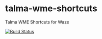 # talma-wme-shortcuts
Talma WME Shortcuts for Waze

[![Build Status](https://travis-ci.org/thiagotalma/talma-wme-shortcuts.png)](https://travis-ci.org/thiagotalma/talma-wme-shortcuts)
